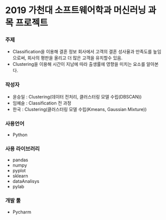 # 2019 가천대 소프트웨어학과 머신러닝 과목 프로젝트

### 주제
- Classification을 이용해 결혼 정보 회사에서 고객의 결혼 성사율과 만족도를 높임으로써, 회사의 평판을 올리고 더 많은 고객을 유치할수 있음.
- Clustering을 이용해 시간이 지남에 따라 출생률에 영향을 미치는 요소를 알아본다.

### 작성자
- 윤승일 : Clustering(데이터 전처리, 클러스터링 모델 수립(DBSCAN))
- 임예슬 : Classification 전 과정
- 한국 : Clustering(클러스터링 모델 수립(Kmeans, Gaussian Mixture))

### 사용언어
- Python

### 사용 라이브러리
- pandas
- numpy
- pyplot
- sklearn
- dataAnalisys
- pylab

### 개발 툴
- Pycharm
